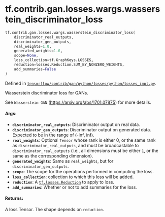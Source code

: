<div itemscope itemtype="http://developers.google.com/ReferenceObject">
<meta itemprop="name" content="tf.contrib.gan.losses.wargs.wasserstein_discriminator_loss" />
<meta itemprop="path" content="Stable" />
</div>

# tf.contrib.gan.losses.wargs.wasserstein_discriminator_loss

``` python
tf.contrib.gan.losses.wargs.wasserstein_discriminator_loss(
    discriminator_real_outputs,
    discriminator_gen_outputs,
    real_weights=1.0,
    generated_weights=1.0,
    scope=None,
    loss_collection=tf.GraphKeys.LOSSES,
    reduction=losses.Reduction.SUM_BY_NONZERO_WEIGHTS,
    add_summaries=False
)
```



Defined in [`tensorflow/contrib/gan/python/losses/python/losses_impl.py`](/code/stable/tensorflow/contrib/gan/python/losses/python/losses_impl.py).

Wasserstein discriminator loss for GANs.

See `Wasserstein GAN` (https://arxiv.org/abs/1701.07875) for more details.

#### Args:

* <b>`discriminator_real_outputs`</b>: Discriminator output on real data.
* <b>`discriminator_gen_outputs`</b>: Discriminator output on generated data. Expected
    to be in the range of (-inf, inf).
* <b>`real_weights`</b>: Optional `Tensor` whose rank is either 0, or the same rank as
    `discriminator_real_outputs`, and must be broadcastable to
    `discriminator_real_outputs` (i.e., all dimensions must be either `1`, or
    the same as the corresponding dimension).
* <b>`generated_weights`</b>: Same as `real_weights`, but for
    `discriminator_gen_outputs`.
* <b>`scope`</b>: The scope for the operations performed in computing the loss.
* <b>`loss_collection`</b>: collection to which this loss will be added.
* <b>`reduction`</b>: A <a href="../../../../../tf/losses/Reduction.md"><code>tf.losses.Reduction</code></a> to apply to loss.
* <b>`add_summaries`</b>: Whether or not to add summaries for the loss.


#### Returns:

A loss Tensor. The shape depends on `reduction`.